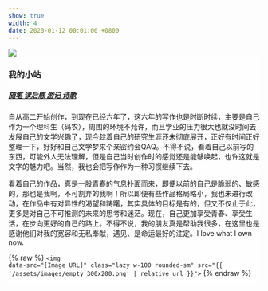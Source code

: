 ```yaml
---
show: true
width: 4
date: 2020-01-12 00:01:00 +0800
---
```

<div>
  <img data-src="{{ 'assets/images/covers/cover1.jpg' | relative_url }}" class="lazy w-100 rounded-sm" src="{{ '/assets/images/empty_300x200.png' | relative_url }}">

  <div class="card-img-overlay" style="overflow: scroll; background: rgb(255,255,255,0.8)">
   <h3 class="card-title">我的小站</h3>
   <h5 class="card-text">
   <a href="{{ 'articles' | relative_url }}">
      随笔 读后感 游记 诗歌
    </a></h5>
    <p class="card-text">
      自从高二开始创作，到现在已经六年了，这六年的写作也是时断时续，主要是自己作为一个理科生（码农），周围的环境不允许，而且学业的压力很大也就没时间去发展自己的文学兴趣了，现今趁着自己的研究生涯还未彻底展开，正好有时间正好整理一下，好好和自己文学梦来个亲密约会QAQ。不得不说，看着自己以前写的东西，可能外人无法理解，但是自己当时创作时的感觉还是能够唤起，也许这就是文字的魅力吧。当然，我也会把写作作为一种习惯继续下去。

看着自己的作品，真是一股青春的气息扑面而来，即便以前的自己是脆弱的、敏感的，那也是我啊，不可割弃的我啊！所以即便有些作品格局略小，我也未进行改动，在作品中有对异性的渴望和踌躇，其实具体的目标是有的，但又不仅止于此，更多是对自己不可推测的未来的思考和迷茫。现在，自己更加享受青春、享受生活，在步向更好的自己的路上。不得不说，我的朋友真是帮助我很多，在这里也是感谢他们对我的宽容和无私奉献，遇见、是命运最好的注定。I love what I own now.
    </p>
    <p class="card-text">
      {% raw %}
      <code>&lt;img data-src=&quot;[Image URL]&quot; class=&quot;lazy w-100 rounded-sm&quot; src=&quot;{{ '/assets/images/empty_300x200.png' | relative_url }}&quot;&gt;</code>
      {% endraw %}
    </p>
  </div>
</div>
